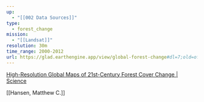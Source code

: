 ```yaml
---
up:
  - "[[002 Data Sources]]"
type:
  - forest_change
mission:
  - "[[Landsat]]"
resolution: 30m
time_range: 2000-2012
url: https://glad.earthengine.app/view/global-forest-change#dl=7;old=off;bl=off;lon=20;lat=10;zoom=3;
---
```

[High-Resolution Global Maps of 21st-Century Forest Cover Change | Science](https://www.science.org/doi/10.1126/science.1244693)

[[Hansen, Matthew C.]]
